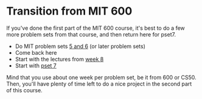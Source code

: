 # Transition from MIT 600

If you've done the first part of the MIT 600 course, it's best to do a few more problem sets from that course, and then return here for pset7.

* Do MIT problem sets [5 and 6](http://600.mprog.nl/) (or later problem sets)
* Come back here
* Start with the lectures from [week 8](/page/80)
* Start with [pset 7](http://cs50.mprog.nl/page/191)

Mind that you use about one week per problem set, be it from 600 or CS50. Then, you'll have plenty of time left to do a nice project in the second part of this course.

